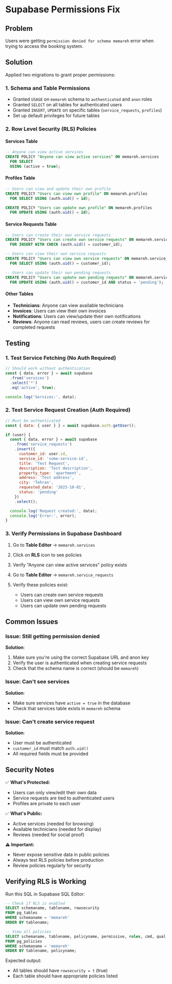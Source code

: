 # Supabase Permissions Fix

## Problem
Users were getting `permission denied for schema memareh` error when trying to access the booking system.

## Solution
Applied two migrations to grant proper permissions:

### 1. Schema and Table Permissions
- Granted `USAGE` on `memareh` schema to `authenticated` and `anon` roles
- Granted `SELECT` on all tables for authenticated users
- Granted `INSERT`, `UPDATE` on specific tables (`service_requests`, `profiles`)
- Set up default privileges for future tables

### 2. Row Level Security (RLS) Policies

#### Services Table
```sql
-- Anyone can view active services
CREATE POLICY "Anyone can view active services" ON memareh.services
  FOR SELECT
  USING (active = true);
```

#### Profiles Table
```sql
-- Users can view and update their own profile
CREATE POLICY "Users can view own profile" ON memareh.profiles
  FOR SELECT USING (auth.uid() = id);

CREATE POLICY "Users can update own profile" ON memareh.profiles
  FOR UPDATE USING (auth.uid() = id);
```

#### Service Requests Table
```sql
-- Users can create their own service requests
CREATE POLICY "Users can create own service requests" ON memareh.service_requests
  FOR INSERT WITH CHECK (auth.uid() = customer_id);

-- Users can view their own service requests
CREATE POLICY "Users can view own service requests" ON memareh.service_requests
  FOR SELECT USING (auth.uid() = customer_id);

-- Users can update their own pending requests
CREATE POLICY "Users can update own pending requests" ON memareh.service_requests
  FOR UPDATE USING (auth.uid() = customer_id AND status = 'pending');
```

#### Other Tables
- **Technicians**: Anyone can view available technicians
- **Invoices**: Users can view their own invoices
- **Notifications**: Users can view/update their own notifications
- **Reviews**: Anyone can read reviews, users can create reviews for completed requests

## Testing

### 1. Test Service Fetching (No Auth Required)
```javascript
// Should work without authentication
const { data, error } = await supabase
  .from('services')
  .select('*')
  .eq('active', true);

console.log('Services:', data);
```

### 2. Test Service Request Creation (Auth Required)
```javascript
// Must be authenticated
const { data: { user } } = await supabase.auth.getUser();

if (user) {
  const { data, error } = await supabase
    .from('service_requests')
    .insert({
      customer_id: user.id,
      service_id: 'some-service-id',
      title: 'Test Request',
      description: 'Test description',
      property_type: 'apartment',
      address: 'Test address',
      city: 'Tehran',
      requested_date: '2025-10-01',
      status: 'pending'
    })
    .select();

  console.log('Request created:', data);
  console.log('Error:', error);
}
```

### 3. Verify Permissions in Supabase Dashboard

1. Go to **Table Editor** → `memareh.services`
2. Click on **RLS** icon to see policies
3. Verify "Anyone can view active services" policy exists

4. Go to **Table Editor** → `memareh.service_requests`
5. Verify these policies exist:
   - Users can create own service requests
   - Users can view own service requests
   - Users can update own pending requests

## Common Issues

### Issue: Still getting permission denied
**Solution**: 
1. Make sure you're using the correct Supabase URL and anon key
2. Verify the user is authenticated when creating service requests
3. Check that the schema name is correct (should be `memareh`)

### Issue: Can't see services
**Solution**:
- Make sure services have `active = true` in the database
- Check that services table exists in `memareh` schema

### Issue: Can't create service request
**Solution**:
- User must be authenticated
- `customer_id` must match `auth.uid()`
- All required fields must be provided

## Security Notes

✅ **What's Protected:**
- Users can only view/edit their own data
- Service requests are tied to authenticated users
- Profiles are private to each user

✅ **What's Public:**
- Active services (needed for browsing)
- Available technicians (needed for display)
- Reviews (needed for social proof)

⚠️ **Important:**
- Never expose sensitive data in public policies
- Always test RLS policies before production
- Review policies regularly for security

## Verifying RLS is Working

Run this SQL in Supabase SQL Editor:

```sql
-- Check if RLS is enabled
SELECT schemaname, tablename, rowsecurity 
FROM pg_tables 
WHERE schemaname = 'memareh' 
ORDER BY tablename;

-- View all policies
SELECT schemaname, tablename, policyname, permissive, roles, cmd, qual 
FROM pg_policies 
WHERE schemaname = 'memareh'
ORDER BY tablename, policyname;
```

Expected output:
- All tables should have `rowsecurity = t` (true)
- Each table should have appropriate policies listed
